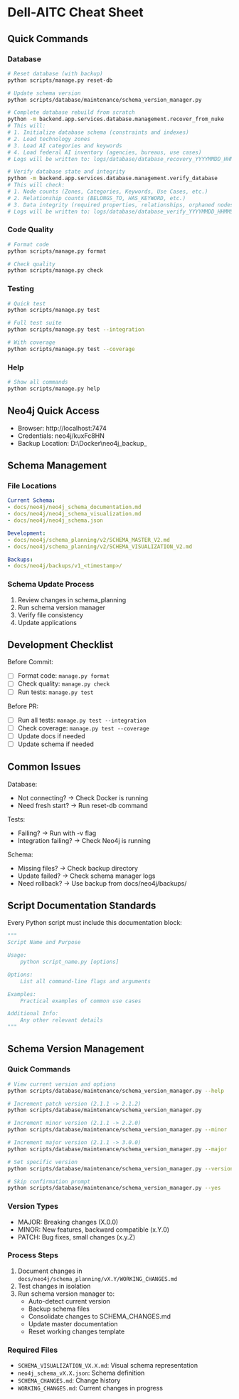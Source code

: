 # Dell-AITC Cheat Sheet

## Quick Commands

### Database
```bash
# Reset database (with backup)
python scripts/manage.py reset-db

# Update schema version
python scripts/database/maintenance/schema_version_manager.py

# Complete database rebuild from scratch
python -m backend.app.services.database.management.recover_from_nuke
# This will:
# 1. Initialize database schema (constraints and indexes)
# 2. Load technology zones
# 3. Load AI categories and keywords
# 4. Load federal AI inventory (agencies, bureaus, use cases)
# Logs will be written to: logs/database/database_recovery_YYYYMMDD_HHMMSS.log

# Verify database state and integrity
python -m backend.app.services.database.management.verify_database
# This will check:
# 1. Node counts (Zones, Categories, Keywords, Use Cases, etc.)
# 2. Relationship counts (BELONGS_TO, HAS_KEYWORD, etc.)
# 3. Data integrity (required properties, relationships, orphaned nodes)
# Logs will be written to: logs/database/database_verify_YYYYMMDD_HHMMSS.log
```

### Code Quality
```bash
# Format code
python scripts/manage.py format

# Check quality
python scripts/manage.py check
```

### Testing
```bash
# Quick test
python scripts/manage.py test

# Full test suite
python scripts/manage.py test --integration

# With coverage
python scripts/manage.py test --coverage
```

### Help
```bash
# Show all commands
python scripts/manage.py help
```

## Neo4j Quick Access
- Browser: http://localhost:7474
- Credentials: neo4j/kuxFc8HN
- Backup Location: D:\Docker\neo4j_backup_<timestamp>

## Schema Management

### File Locations
```yaml
Current Schema:
- docs/neo4j/neo4j_schema_documentation.md
- docs/neo4j/neo4j_schema_visualization.md
- docs/neo4j/neo4j_schema.json

Development:
- docs/neo4j/schema_planning/v2/SCHEMA_MASTER_V2.md
- docs/neo4j/schema_planning/v2/SCHEMA_VISUALIZATION_V2.md

Backups:
- docs/neo4j/backups/v1_<timestamp>/
```

### Schema Update Process
1. Review changes in schema_planning
2. Run schema version manager
3. Verify file consistency
4. Update applications

## Development Checklist

Before Commit:
- [ ] Format code: `manage.py format`
- [ ] Check quality: `manage.py check`
- [ ] Run tests: `manage.py test`

Before PR:
- [ ] Run all tests: `manage.py test --integration`
- [ ] Check coverage: `manage.py test --coverage`
- [ ] Update docs if needed
- [ ] Update schema if needed

## Common Issues

Database:
- Not connecting? → Check Docker is running
- Need fresh start? → Run reset-db command

Tests:
- Failing? → Run with -v flag
- Integration failing? → Check Neo4j is running

Schema:
- Missing files? → Check backup directory
- Update failed? → Check schema manager logs
- Need rollback? → Use backup from docs/neo4j/backups/ 

## Script Documentation Standards
Every Python script must include this documentation block:
```python
"""
Script Name and Purpose

Usage:
    python script_name.py [options]

Options:
    List all command-line flags and arguments

Examples:
    Practical examples of common use cases

Additional Info:
    Any other relevant details
"""
```

## Schema Version Management

### Quick Commands
```bash
# View current version and options
python scripts/database/maintenance/schema_version_manager.py --help

# Increment patch version (2.1.1 -> 2.1.2)
python scripts/database/maintenance/schema_version_manager.py

# Increment minor version (2.1.1 -> 2.2.0)
python scripts/database/maintenance/schema_version_manager.py --minor

# Increment major version (2.1.1 -> 3.0.0)
python scripts/database/maintenance/schema_version_manager.py --major

# Set specific version
python scripts/database/maintenance/schema_version_manager.py --version X.Y.Z

# Skip confirmation prompt
python scripts/database/maintenance/schema_version_manager.py --yes
```

### Version Types
- MAJOR: Breaking changes (X.0.0)
- MINOR: New features, backward compatible (x.Y.0)
- PATCH: Bug fixes, small changes (x.y.Z)

### Process Steps
1. Document changes in `docs/neo4j/schema_planning/vX.Y/WORKING_CHANGES.md`
2. Test changes in isolation
3. Run schema version manager to:
   - Auto-detect current version
   - Backup schema files
   - Consolidate changes to SCHEMA_CHANGES.md
   - Update master documentation
   - Reset working changes template

### Required Files
- `SCHEMA_VISUALIZATION_VX.X.md`: Visual schema representation
- `neo4j_schema_vX.X.json`: Schema definition
- `SCHEMA_CHANGES.md`: Change history
- `WORKING_CHANGES.md`: Current changes in progress 